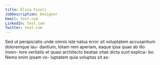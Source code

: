 ```yaml
---
title: Elisa Finoli
JobDescription: Designer
Email: test.com
LinkedIn: test.com
Twitter: test.com
---
```

Sed ut perspiciatis unde omnis iste natus error sit voluptatem accusantium doloremque lau- dantium, totam rem aperiam, eaque ipsa quae ab illo inven- tore veritatis et quasi architecto beatae vitae dicta sunt explica- bo. Nemo enim ipsam vo- luptatem quia voluptas sit as-